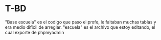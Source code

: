 # T-BD

"Base escuela" es el codigo que paso el profe, le faltaban muchas tablas y era medio dificil de arreglar.
"escuela" es el archivo que estoy editando, el cual exporte de phpmyadmin 
